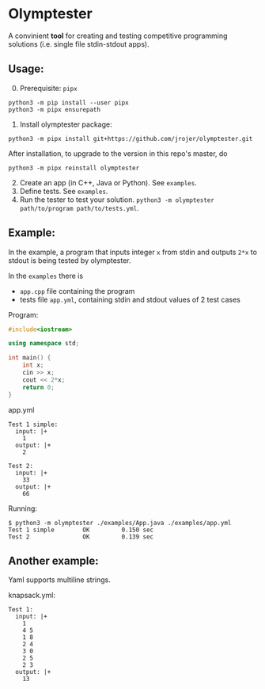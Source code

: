# Olymptester
A convinient **tool** for creating and testing competitive programming solutions (i.e. single file stdin-stdout apps).

## Usage: 

0. Prerequisite: `pipx`
  ```
  python3 -m pip install --user pipx
  python3 -m pipx ensurepath
  ```
1. Install olymptester package: 
  ```
  python3 -m pipx install git+https://github.com/jrojer/olymptester.git
  ```
  After installation, to upgrade to the version in this repo's master, do
  ```
  python3 -m pipx reinstall olymptester
  ```
2. Create an app (in C++, Java or Python). See `examples`.
3. Define tests. See `examples`.
4. Run the tester to test your solution. `python3 -m olymptester path/to/program path/to/tests.yml`.

## Example:

In the example, a program that inputs integer `x` from stdin and outputs `2*x` to stdout is being tested by olymptester.

In the `examples` there is 
 * `app.cpp` file containing the program 
 * tests file `app.yml`, containing stdin and stdout values of 2 test cases

Program: 
```c++
#include<iostream>

using namespace std;

int main() {
    int x;
    cin >> x;
    cout << 2*x;
    return 0;
}
```

app.yml
```
Test 1 simple:
  input: |+
    1
  output: |+
    2

Test 2:
  input: |+
    33
  output: |+
    66 
```

Running:
```
$ python3 -m olymptester ./examples/App.java ./examples/app.yml
Test 1 simple        OK         0.150 sec
Test 2               OK         0.139 sec
```

## Another example:

Yaml supports multiline strings.

knapsack.yml:
```
Test 1:
  input: |+
    1
    4 5
    1 8
    2 4
    3 0
    2 5
    2 3
  output: |+
    13
```